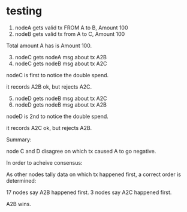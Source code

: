 # testing

1. nodeA gets valid tx FROM A to B, Amount 100
2. nodeB gets valid tx from A to C, Amount 100

Total amount A has is Amount 100.

3. nodeC gets nodeA msg about tx A2B
4. nodeC gets nodeB msg about tx A2C

nodeC is first to notice the double spend.

it records A2B ok, but rejects A2C.

5. nodeD gets nodeB msg about tx A2C
6. nodeD gets nodeB msg about tx A2B

nodeD is 2nd to notice the double spend.

it records A2C ok, but rejects A2B.

Summary:

node C and D disagree on which tx caused A to go negative.

In order to acheive consensus:

As other nodes tally data on which tx happened first,
a correct order is determined:

17 nodes say A2B happened first.
3 nodes say A2C happened first.

A2B wins.


